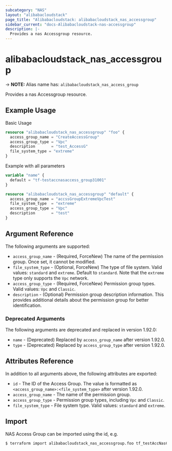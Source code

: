 ```yaml
---
subcategory: "NAS"
layout: "alibabacloudstack"
page_title: "Alibabacloudstack: alibabacloudstack_nas_accessgroup"
sidebar_current: "docs-Alibabacloudstack-nas-accessgroup"
description: |- 
  Provides a nas Accessgroup resource.
---
```


# alibabacloudstack_nas_accessgroup
-> **NOTE:** Alias name has: `alibabacloudstack_nas_access_group`

Provides a nas Accessgroup resource.

## Example Usage

Basic Usage

```terraform
resource "alibabacloudstack_nas_accessgroup" "foo" {
  access_group_name = "CreateAccessGroup"
  access_group_type = "Vpc"
  description       = "test_AccessG"
  file_system_type = "extreme"
}
```

Example with all parameters

```terraform
variable "name" {
  default = "tf-testaccnasaccess_group31001"
}

resource "alibabacloudstack_nas_accessgroup" "default" {
  access_group_name = "accssGroupExtremeVpcTest"
  file_system_type  = "extreme"
  access_group_type = "Vpc"
  description       = "test"
}
```

## Argument Reference

The following arguments are supported:

* `access_group_name` - (Required, ForceNew) The name of the permission group. Once set, it cannot be modified.
* `file_system_type` - (Optional, ForceNew) The type of file system. Valid values: `standard` and `extreme`. Default to `standard`. Note that the `extreme` type only supports the `Vpc` network.
* `access_group_type` - (Required, ForceNew) Permission group types. Valid values: `Vpc` and `Classic`.
* `description` - (Optional) Permission group description information. This provides additional details about the permission group for better identification.

### Deprecated Arguments

The following arguments are deprecated and replaced in version 1.92.0:

* `name` - (Deprecated) Replaced by `access_group_name` after version 1.92.0.
* `type` - (Deprecated) Replaced by `access_group_type` after version 1.92.0.

## Attributes Reference

In addition to all arguments above, the following attributes are exported:

* `id` - The ID of the Access Group. The value is formatted as `<access_group_name>:<file_system_type>` after version 1.92.0.
* `access_group_name` - The name of the permission group.
* `access_group_type` - Permission group types, including `Vpc` and `Classic`.
* `file_system_type` - File system type. Valid values: `standard` and `extreme`.

## Import

NAS Access Group can be imported using the id, e.g.

```bash
$ terraform import alibabacloudstack_nas_accessgroup.foo tf_testAccNasConfig:standard
```
